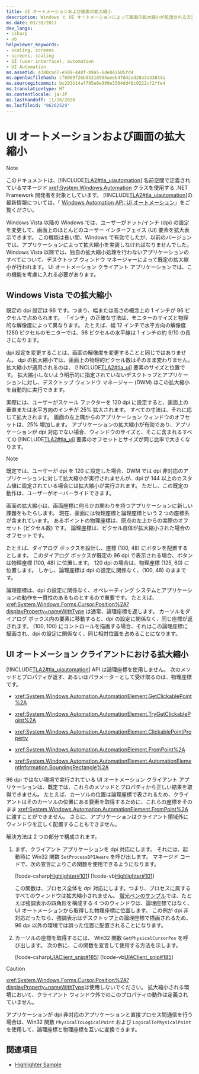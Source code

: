 ```yaml
---
title: UI オートメーションおよび画面の拡大縮小
description: Windows と UI オートメーションによって画面の拡大縮小が処理される方法について説明します。 DWM では、UI オートメーション クライアント アプリで考慮する必要があるすべてのアプリケーションの既定の拡大縮小が実行されます。
ms.date: 03/30/2017
dev_langs:
- csharp
- vb
helpviewer_keywords:
- scaling, screens
- screens, scaling
- UI (user interface), automation
- UI Automation
ms.assetid: 4380cad7-e509-448f-b9a5-6de042605fd4
ms.openlocfilehash: cf8069f26b85318994aeeb47d42ad28a3a33834a
ms.sourcegitcommit: bc293b14af795e0e999e3304dd40c0222cf2ffe4
ms.translationtype: HT
ms.contentlocale: ja-JP
ms.lasthandoff: 11/26/2020
ms.locfileid: "96262529"
---
```

# <a name="ui-automation-and-screen-scaling"></a>UI オートメーションおよび画面の拡大縮小

> [!NOTE]
> このドキュメントは、[!INCLUDE[TLA2#tla_uiautomation](../../../includes/tla2sharptla-uiautomation-md.md)] 名前空間で定義されているマネージド <xref:System.Windows.Automation> クラスを使用する .NET Framework 開発者を対象としています。 [!INCLUDE[TLA2#tla_uiautomation](../../../includes/tla2sharptla-uiautomation-md.md)]の最新情報については、「 [Windows Automation API: UI オートメーション](/windows/win32/winauto/entry-uiauto-win32)」をご覧ください。  
  
Windows Vista 以降の Windows では、ユーザーがドット/インチ (dpi) の設定を変更して、画面上のほとんどのユーザー インターフェイス (UI) 要素を拡大表示できます。 この機能は長い間、Windows で有効でしたが、以前のバージョンでは、アプリケーションによって拡大縮小を実装しなければなりませんでした。 Windows Vista 以降では、独自の拡大縮小処理を行わないアプリケーションのすべてについて、デスクトップ ウィンドウ マネージャーによって既定の拡大縮小が行われます。 UI オートメーション クライアント アプリケーションでは、この機能を考慮に入れる必要があります。  
  
<a name="Scaling_in_Windows_Vista"></a>

## <a name="scaling-in-windows-vista"></a>Windows Vista での拡大縮小  

 既定の dpi 設定は 96 です。つまり、幅または高さの概念上の 1 インチが 96 ピクセルで占められます。 「インチ」の正確な寸法は、モニターのサイズと物理的な解像度によって異なります。 たとえば、幅 12 インチで水平方向の解像度 1280 ピクセルのモニターでは、96 ピクセルの水平線は 1 インチの約 9/10 の長さになります。  
  
 dpi 設定を変更することは、画面の解像度を変更することと同じではありません。 dpi の拡大縮小では、画面上の物理的ピクセル数はそのまま変わりません。 拡大縮小が適用されるのは、 [!INCLUDE[TLA2#tla_ui](../../../includes/tla2sharptla-ui-md.md)] 要素のサイズと位置です。 拡大縮小しないよう明示的に指定されていないデスクトップとアプリケーションに対し、デスクトップ ウィンドウ マネージャー (DWM) はこの拡大縮小を自動的に実行できます。  
  
 実際には、ユーザーがスケール ファクターを 120 dpi に設定すると、画面上の垂直または水平方向のインチが 25% 拡大されます。 すべての寸法は、それに応じて拡大されます。 画面の左上隅からのアプリケーション ウィンドウのオフセットは、25% 増加します。 アプリケーションの拡大縮小が有効であり、アプリケーションが dpi 対応でない場合、ウィンドウのサイズと、そこに含まれるすべての [!INCLUDE[TLA2#tla_ui](../../../includes/tla2sharptla-ui-md.md)] 要素のオフセットとサイズが同じ比率で大きくなります。  
  
> [!NOTE]
> 既定では、ユーザーが dpi を 120 に設定した場合、DWM では dpi 非対応のアプリケーションに対して拡大縮小が実行されませんが、dpi が 144 以上のカスタム値に設定されている場合には拡大縮小が実行されます。 ただし、この既定の動作は、ユーザーがオーバーライドできます。  
  
 画面の拡大縮小は、画面座標に何らかの関わりを持つアプリケーションに新しい課題をもたらします。 現在、画面には物理座標と論理座標という 2 つの座標系が含まれています。 あるポイントの物理座標は、原点の左上からの実際のオフセット (ピクセル数) です。 論理座標は、ピクセル自体が拡大縮小された場合のオフセットです。  
  
 たとえば、ダイアログ ボックスを設計し、座標 (100, 48) にボタンを配置するとします。 このダイアログ ボックスが既定の 96 dpi で表示される場合、ボタンは物理座標 (100, 48) に位置します。 120 dpi の場合は、物理座標 (125, 60) に位置します。 しかし、論理座標は dpi の設定に関係なく、(100, 48) のままです。  
  
 論理座標は、dpi の設定に関係なく、オペレーティング システムとアプリケーションの動作を一貫性のあるものとするので重要です。 たとえば、 <xref:System.Windows.Forms.Cursor.Position%2A?displayProperty=nameWithType> は通常、論理座標を返します。 カーソルをダイアログ ボックス内の要素に移動すると、dpi の設定に関係なく、同じ座標が返されます。 (100, 100) にコントロールを描画する場合、それはこの論理座標に描画され、dpi の設定に関係なく、同じ相対位置を占めることになります。  
  
<a name="Scaling_in_UI_Automation_Clients"></a>

## <a name="scaling-in-ui-automation-clients"></a>UI オートメーション クライアントにおける拡大縮小  

 [!INCLUDE[TLA2#tla_uiautomation](../../../includes/tla2sharptla-uiautomation-md.md)] API は論理座標を使用しません。 次のメソッドとプロパティが返す、あるいはパラメーターとして受け取るのは、物理座標です。  
  
- <xref:System.Windows.Automation.AutomationElement.GetClickablePoint%2A>  
  
- <xref:System.Windows.Automation.AutomationElement.TryGetClickablePoint%2A>  
  
- <xref:System.Windows.Automation.AutomationElement.ClickablePointProperty>  
  
- <xref:System.Windows.Automation.AutomationElement.FromPoint%2A>  
  
- <xref:System.Windows.Automation.AutomationElement.AutomationElementInformation.BoundingRectangle%2A>  
  
 96 dpi ではない環境で実行されている UI オートメーション クライアント アプリケーションは、既定では、これらのメソッドとプロパティから正しい結果を取得できません。 たとえば、カーソルの位置は論理座標で表されるため、クライアントはそのカーソルの位置にある要素を取得するために、これらの座標をそのまま <xref:System.Windows.Automation.AutomationElement.FromPoint%2A> に渡すことができません。 さらに、アプリケーションはクライアント領域外にウィンドウを正しく配置することもできません。  
  
 解決方法は 2 つの部分で構成されます。  
  
1. まず、クライアント アプリケーションを dpi 対応にします。 それには、起動時に Win32 関数 `SetProcessDPIAware` を呼び出します。 マネージド コードで、次の宣言によりこの関数を使用できるようになります。  
  
     [!code-csharp[Highlighter#101](../../../samples/snippets/csharp/VS_Snippets_Wpf/Highlighter/CSharp/NativeMethods.cs#101)]
     [!code-vb[Highlighter#101](../../../samples/snippets/visualbasic/VS_Snippets_Wpf/Highlighter/VisualBasic/NativeMethods.vb#101)]  
  
     この関数は、プロセス全体を dpi 対応にします。つまり、プロセスに属するすべてのウィンドウは拡大縮小されません。 [蛍光ペンのサンプル](https://github.com/Microsoft/WPF-Samples/tree/master/Accessibility/Highlighter)では、たとえば強調表示の四角形を構成する 4 つのウィンドウは、論理座標ではなく、UI オートメーションから取得した物理座標に位置します。 この例が dpi 非対応だったなら、強調表示はデスクトップ上の論理座標で描画されるため、96 dpi 以外の環境では誤った位置に配置されることになります。  
  
2. カーソルの座標を取得するには、 Win32 関数 `GetPhysicalCursorPos` を呼び出します。 次の例に、この関数を宣言して使用する方法を示します。  
  
     [!code-csharp[UIAClient_snip#185](../../../samples/snippets/csharp/VS_Snippets_Wpf/UIAClient_snip/CSharp/ClientForm.cs#185)]
     [!code-vb[UIAClient_snip#185](../../../samples/snippets/visualbasic/VS_Snippets_Wpf/UIAClient_snip/VisualBasic/ClientForm.vb#185)]  
  
> [!CAUTION]
> <xref:System.Windows.Forms.Cursor.Position%2A?displayProperty=nameWithType>は使用しないでください。 拡大縮小される環境において、クライアント ウィンドウ外でのこのプロパティの動作は定義されていません。  
  
 アプリケーションが dpi 非対応のアプリケーションと直接プロセス間通信を行う場合は、Win32 関数 `PhysicalToLogicalPoint` および `LogicalToPhysicalPoint` を使用して、論理座標と物理座標を互いに変換できます。  
  
## <a name="see-also"></a>関連項目

- [Highlighter Sample](https://github.com/Microsoft/WPF-Samples/tree/master/Accessibility/Highlighter)
